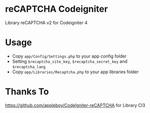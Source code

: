 # reCAPTCHA Codeigniter
Library reCAPTCHA v2 for Codeigniter 4

# Usage
- Copy ```app/Config/Settings.php``` to your app config folder
- Setting ```$recaptcha_site_key```, ```$recaptcha_secret_key``` and ```$recaptcha_lang```
- Copy ```app/Libraries/Recaptcha.php``` to your app libraries folder

# Thanks To
https://github.com/appleboy/CodeIgniter-reCAPTCHA for Library CI3
